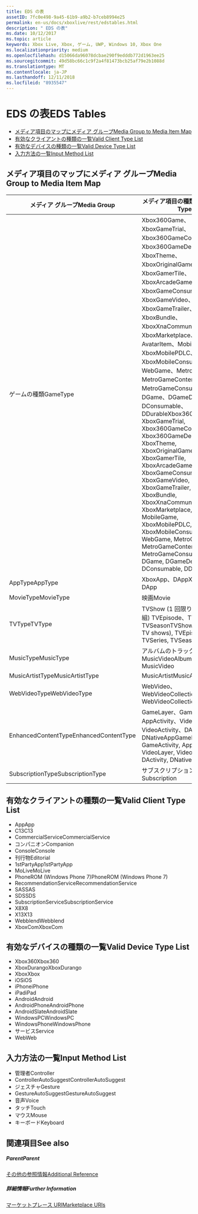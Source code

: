 ```yaml
---
title: EDS の表
assetID: 7fc0e498-9a45-61b9-a9b2-b7ceb8994e25
permalink: en-us/docs/xboxlive/rest/edstables.html
description: " EDS の表"
ms.date: 10/12/2017
ms.topic: article
keywords: Xbox Live, Xbox, ゲーム, UWP, Windows 10, Xbox One
ms.localizationpriority: medium
ms.openlocfilehash: d15066da96078dcbae290f9edddb772d1963ee25
ms.sourcegitcommit: 49d58bc66c1c9f2a4f81473bcb25af79e2b1088d
ms.translationtype: MT
ms.contentlocale: ja-JP
ms.lasthandoff: 12/11/2018
ms.locfileid: "8935547"
---
```

# <a name="eds-tables"></a><span data-ttu-id="521f2-104">EDS の表</span><span class="sxs-lookup"><span data-stu-id="521f2-104">EDS Tables</span></span>

  * [<span data-ttu-id="521f2-105">メディア項目のマップにメディア グループ</span><span class="sxs-lookup"><span data-stu-id="521f2-105">Media Group to Media Item Map</span></span>](#ID4EQ)
  * [<span data-ttu-id="521f2-106">有効なクライアントの種類の一覧</span><span class="sxs-lookup"><span data-stu-id="521f2-106">Valid Client Type List</span></span>](#ID4EFD)
  * [<span data-ttu-id="521f2-107">有効なデバイスの種類の一覧</span><span class="sxs-lookup"><span data-stu-id="521f2-107">Valid Device Type List</span></span>](#ID4EPE)
  * [<span data-ttu-id="521f2-108">入力方法の一覧</span><span class="sxs-lookup"><span data-stu-id="521f2-108">Input Method List</span></span>](#ID4ERF)

<a id="ID4EQ"></a>


## <a name="media-group-to-media-item-map"></a><span data-ttu-id="521f2-109">メディア項目のマップにメディア グループ</span><span class="sxs-lookup"><span data-stu-id="521f2-109">Media Group to Media Item Map</span></span>

| <span data-ttu-id="521f2-110">メディア グループ</span><span class="sxs-lookup"><span data-stu-id="521f2-110">Media Group</span></span>| <span data-ttu-id="521f2-111">メディア項目の種類</span><span class="sxs-lookup"><span data-stu-id="521f2-111">Media Item Type</span></span>| 
| --- | --- |
| <span data-ttu-id="521f2-112">ゲームの種類</span><span class="sxs-lookup"><span data-stu-id="521f2-112">GameType</span></span>| <span data-ttu-id="521f2-113">Xbox360Game、XboxGameTrial、Xbox360GameContent、Xbox360GameDemo、XboxTheme、XboxOriginalGame、XboxGamerTile、XboxArcadeGame、XboxGameConsumable、XboxGameVideo、XboxGameTrailer、XboxBundle、XboxXnaCommunityGame、XboxMarketplace、AvatarItem、MobileGame、XboxMobilePDLC、XboxMobileConsumable、WebGame、MetroGame、MetroGameContent、MetroGameConsumable、DGame、DGameDemo、DConsumable、DDurable</span><span class="sxs-lookup"><span data-stu-id="521f2-113">Xbox360Game, XboxGameTrial, Xbox360GameContent, Xbox360GameDemo, XboxTheme, XboxOriginalGame, XboxGamerTile, XboxArcadeGame, XboxGameConsumable, XboxGameVideo, XboxGameTrailer, XboxBundle, XboxXnaCommunityGame, XboxMarketplace, AvatarItem, MobileGame, XboxMobilePDLC, XboxMobileConsumable, WebGame, MetroGame, MetroGameContent, MetroGameConsumable, DGame, DGameDemo, DConsumable, DDurable</span></span>|
| <span data-ttu-id="521f2-114">AppType</span><span class="sxs-lookup"><span data-stu-id="521f2-114">AppType</span></span>| <span data-ttu-id="521f2-115">XboxApp、DApp</span><span class="sxs-lookup"><span data-stu-id="521f2-115">XboxApp, DApp</span></span>|
| <span data-ttu-id="521f2-116">MovieType</span><span class="sxs-lookup"><span data-stu-id="521f2-116">MovieType</span></span>| <span data-ttu-id="521f2-117">映画</span><span class="sxs-lookup"><span data-stu-id="521f2-117">Movie</span></span>|
| <span data-ttu-id="521f2-118">TVType</span><span class="sxs-lookup"><span data-stu-id="521f2-118">TVType</span></span>| <span data-ttu-id="521f2-119">TVShow (1 回限りのテレビ番組) TVEpisode、TVSeries、TVSeason</span><span class="sxs-lookup"><span data-stu-id="521f2-119">TVShow (one-off TV shows), TVEpisode, TVSeries, TVSeason</span></span>|
| <span data-ttu-id="521f2-120">MusicType</span><span class="sxs-lookup"><span data-stu-id="521f2-120">MusicType</span></span>| <span data-ttu-id="521f2-121">アルバムのトラックで MusicVideo</span><span class="sxs-lookup"><span data-stu-id="521f2-121">Album, Track, MusicVideo</span></span>|
| <span data-ttu-id="521f2-122">MusicArtistType</span><span class="sxs-lookup"><span data-stu-id="521f2-122">MusicArtistType</span></span>| <span data-ttu-id="521f2-123">MusicArtist</span><span class="sxs-lookup"><span data-stu-id="521f2-123">MusicArtist</span></span>|
| <span data-ttu-id="521f2-124">WebVideoType</span><span class="sxs-lookup"><span data-stu-id="521f2-124">WebVideoType</span></span>| <span data-ttu-id="521f2-125">WebVideo、WebVideoCollection</span><span class="sxs-lookup"><span data-stu-id="521f2-125">WebVideo, WebVideoCollection</span></span>|
| <span data-ttu-id="521f2-126">EnhancedContentType</span><span class="sxs-lookup"><span data-stu-id="521f2-126">EnhancedContentType</span></span>| <span data-ttu-id="521f2-127">GameLayer、GameActivity、AppActivity、VideoLayer、VideoActivity、DActivity、DNativeApp</span><span class="sxs-lookup"><span data-stu-id="521f2-127">GameLayer, GameActivity, AppActivity, VideoLayer, VideoActivity, DActivity, DNativeApp</span></span>|
| <span data-ttu-id="521f2-128">SubscriptionType</span><span class="sxs-lookup"><span data-stu-id="521f2-128">SubscriptionType</span></span>| <span data-ttu-id="521f2-129">サブスクリプション</span><span class="sxs-lookup"><span data-stu-id="521f2-129">Subscription</span></span>|

<a id="ID4EFD"></a>


## <a name="valid-client-type-list"></a><span data-ttu-id="521f2-130">有効なクライアントの種類の一覧</span><span class="sxs-lookup"><span data-stu-id="521f2-130">Valid Client Type List</span></span>

   * <span data-ttu-id="521f2-131">App</span><span class="sxs-lookup"><span data-stu-id="521f2-131">App</span></span>
   * <span data-ttu-id="521f2-132">C13</span><span class="sxs-lookup"><span data-stu-id="521f2-132">C13</span></span>
   * <span data-ttu-id="521f2-133">CommercialService</span><span class="sxs-lookup"><span data-stu-id="521f2-133">CommercialService</span></span>
   * <span data-ttu-id="521f2-134">コンパニオン</span><span class="sxs-lookup"><span data-stu-id="521f2-134">Companion</span></span>
   * <span data-ttu-id="521f2-135">Console</span><span class="sxs-lookup"><span data-stu-id="521f2-135">Console</span></span>
   * <span data-ttu-id="521f2-136">刊行物</span><span class="sxs-lookup"><span data-stu-id="521f2-136">Editorial</span></span>
   * <span data-ttu-id="521f2-137">1stPartyApp</span><span class="sxs-lookup"><span data-stu-id="521f2-137">1stPartyApp</span></span>
   * <span data-ttu-id="521f2-138">MoLive</span><span class="sxs-lookup"><span data-stu-id="521f2-138">MoLive</span></span>
   * <span data-ttu-id="521f2-139">PhoneROM (Windows Phone 7)</span><span class="sxs-lookup"><span data-stu-id="521f2-139">PhoneROM (Windows Phone 7)</span></span>
   * <span data-ttu-id="521f2-140">RecommendationService</span><span class="sxs-lookup"><span data-stu-id="521f2-140">RecommendationService</span></span>
   * <span data-ttu-id="521f2-141">SAS</span><span class="sxs-lookup"><span data-stu-id="521f2-141">SAS</span></span>
   * <span data-ttu-id="521f2-142">SDS</span><span class="sxs-lookup"><span data-stu-id="521f2-142">SDS</span></span>
   * <span data-ttu-id="521f2-143">SubscriptionService</span><span class="sxs-lookup"><span data-stu-id="521f2-143">SubscriptionService</span></span>
   * <span data-ttu-id="521f2-144">X8</span><span class="sxs-lookup"><span data-stu-id="521f2-144">X8</span></span>
   * <span data-ttu-id="521f2-145">X13</span><span class="sxs-lookup"><span data-stu-id="521f2-145">X13</span></span>
   * <span data-ttu-id="521f2-146">Webblend</span><span class="sxs-lookup"><span data-stu-id="521f2-146">Webblend</span></span>
   * <span data-ttu-id="521f2-147">XboxCom</span><span class="sxs-lookup"><span data-stu-id="521f2-147">XboxCom</span></span>

<a id="ID4EPE"></a>


## <a name="valid-device-type-list"></a><span data-ttu-id="521f2-148">有効なデバイスの種類の一覧</span><span class="sxs-lookup"><span data-stu-id="521f2-148">Valid Device Type List</span></span>

   * <span data-ttu-id="521f2-149">Xbox360</span><span class="sxs-lookup"><span data-stu-id="521f2-149">Xbox360</span></span>
   * <span data-ttu-id="521f2-150">XboxDurango</span><span class="sxs-lookup"><span data-stu-id="521f2-150">XboxDurango</span></span>
   * <span data-ttu-id="521f2-151">Xbox</span><span class="sxs-lookup"><span data-stu-id="521f2-151">Xbox</span></span>
   * <span data-ttu-id="521f2-152">iOS</span><span class="sxs-lookup"><span data-stu-id="521f2-152">iOS</span></span>
   * <span data-ttu-id="521f2-153">iPhone</span><span class="sxs-lookup"><span data-stu-id="521f2-153">iPhone</span></span>
   * <span data-ttu-id="521f2-154">iPad</span><span class="sxs-lookup"><span data-stu-id="521f2-154">iPad</span></span>
   * <span data-ttu-id="521f2-155">Android</span><span class="sxs-lookup"><span data-stu-id="521f2-155">Android</span></span>
   * <span data-ttu-id="521f2-156">AndroidPhone</span><span class="sxs-lookup"><span data-stu-id="521f2-156">AndroidPhone</span></span>
   * <span data-ttu-id="521f2-157">AndroidSlate</span><span class="sxs-lookup"><span data-stu-id="521f2-157">AndroidSlate</span></span>
   * <span data-ttu-id="521f2-158">WindowsPC</span><span class="sxs-lookup"><span data-stu-id="521f2-158">WindowsPC</span></span>
   * <span data-ttu-id="521f2-159">WindowsPhone</span><span class="sxs-lookup"><span data-stu-id="521f2-159">WindowsPhone</span></span>
   * <span data-ttu-id="521f2-160">サービス</span><span class="sxs-lookup"><span data-stu-id="521f2-160">Service</span></span>
   * <span data-ttu-id="521f2-161">Web</span><span class="sxs-lookup"><span data-stu-id="521f2-161">Web</span></span>

<a id="ID4ERF"></a>


## <a name="input-method-list"></a><span data-ttu-id="521f2-162">入力方法の一覧</span><span class="sxs-lookup"><span data-stu-id="521f2-162">Input Method List</span></span>

   * <span data-ttu-id="521f2-163">管理者</span><span class="sxs-lookup"><span data-stu-id="521f2-163">Controller</span></span>
   * <span data-ttu-id="521f2-164">ControllerAutoSuggest</span><span class="sxs-lookup"><span data-stu-id="521f2-164">ControllerAutoSuggest</span></span>
   * <span data-ttu-id="521f2-165">ジェスチャ</span><span class="sxs-lookup"><span data-stu-id="521f2-165">Gesture</span></span>
   * <span data-ttu-id="521f2-166">GestureAutoSuggest</span><span class="sxs-lookup"><span data-stu-id="521f2-166">GestureAutoSuggest</span></span>
   * <span data-ttu-id="521f2-167">音声</span><span class="sxs-lookup"><span data-stu-id="521f2-167">Voice</span></span>
   * <span data-ttu-id="521f2-168">タッチ</span><span class="sxs-lookup"><span data-stu-id="521f2-168">Touch</span></span>
   * <span data-ttu-id="521f2-169">マウス</span><span class="sxs-lookup"><span data-stu-id="521f2-169">Mouse</span></span>
   * <span data-ttu-id="521f2-170">キーボード</span><span class="sxs-lookup"><span data-stu-id="521f2-170">Keyboard</span></span>

<a id="ID4EJG"></a>


## <a name="see-also"></a><span data-ttu-id="521f2-171">関連項目</span><span class="sxs-lookup"><span data-stu-id="521f2-171">See also</span></span>

<a id="ID4ELG"></a>


##### <a name="parent"></a><span data-ttu-id="521f2-172">Parent</span><span class="sxs-lookup"><span data-stu-id="521f2-172">Parent</span></span>  

[<span data-ttu-id="521f2-173">その他の参照情報</span><span class="sxs-lookup"><span data-stu-id="521f2-173">Additional Reference</span></span>](atoc-xboxlivews-reference-additional.md)


<a id="ID4EXG"></a>


##### <a name="further-information"></a><span data-ttu-id="521f2-174">詳細情報</span><span class="sxs-lookup"><span data-stu-id="521f2-174">Further Information</span></span>

[<span data-ttu-id="521f2-175">マーケットプレース URI</span><span class="sxs-lookup"><span data-stu-id="521f2-175">Marketplace URIs</span></span>](../uri/marketplace/atoc-reference-marketplace.md)
